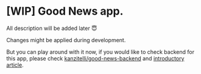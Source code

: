 # [WIP] Good News app.

All description will be added later 😇

Changes might be applied during development.

But you can play around with it now, if you would like to check backend for this app, please check [kanzitelli/good-news-backend](https://github.com/kanzitelli/good-news-backend) and [introductory article](https://medium.com/@kanzitelli/good-news-app-golang-flutter-hummingbird-1949f22b299f).
